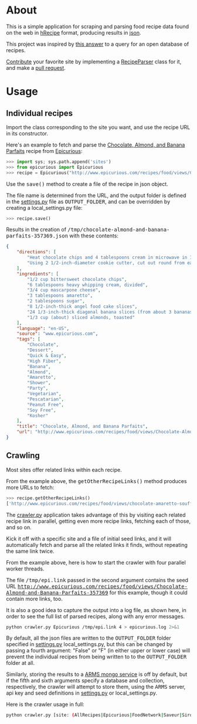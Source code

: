 # About

This is a simple application for scraping and parsing food recipe data found on the web in [hRecipe](http://microformats.org/wiki/hrecipe) format, producing results in [json](http://json.org/).

This project was inspired by [this answer](http://opendata.stackexchange.com/a/4286) to a query for an open database of recipes.

[Contribute](sites/README.md) your favorite site by implementing a [RecipeParser](parser.py) class for it, and make a [pull request](https://help.github.com/articles/about-pull-requests/).

# Usage

## Individual recipes

Import the class corresponding to the site you want, and use the recipe URL in its constructor.

Here's an example to fetch and parse the [Chocolate, Almond, and Banana Parfaits](http://www.epicurious.com/recipes/food/views/Chocolate-Almond-and-Banana-Parfaits-357369) recipe from [Epicurious](http://www.epicurious.com/):

```python
>>> import sys; sys.path.append('sites')
>>> from epicurious import Epicurious
>>> recipe = Epicurious("http://www.epicurious.com/recipes/food/views/Chocolate-Almond-and-Banana-Parfaits-357369")
```

Use the <tt>save()</tt> method to create a file of the recipe in json object.

The file name is determined from the URL, and the output folder is defined in the [settings.py](settings.py) file as <tt>OUTPUT_FOLDER</tt>, and can be overridden by creating a local_settings.py file:

```python
>>> recipe.save()
```

Results in the creation of <tt>/tmp/chocolate-almond-and-banana-parfaits-357369.json</tt> with these contents:

```json
{
    "directions": [
        "Heat chocolate chips and 4 tablespoons cream in microwave in 1-cup glass measuring cup at 50 percent power just until chocolate is melted, about 30 to 35 seconds. Stir to blend; cool chocolate sauce to lukewarm. Whisk mascarpone, amaretto, sugar, and remaining 2 tablespoons cream in medium bowl until blended and mixture just starts to thicken.",
        "Using 2 1/2-inch-diameter cookie cutter, cut out round from each angel food cake slice. Place 1 cake round in each of 4 wine goblets or old-fashioned glasses. Top each cake round with 3 banana slices, 1 heaping tablespoon mascarpone mixture, bittersweet chocolate sauce, and sprinkling of almonds. Repeat parfait layering 1 more time and serve."
    ],
    "ingredients": [
        "1/2 cup bittersweet chocolate chips",
        "6 tablespoons heavy whipping cream, divided",
        "3/4 cup mascarpone cheese",
        "3 tablespoons amaretto",
        "2 tablespoons sugar",
        "8 1/2-inch-thick angel food cake slices",
        "24 1/3-inch-thick diagonal banana slices (from about 3 bananas)",
        "1/3 cup (about) sliced almonds, toasted"
    ],
    "language": "en-US",
    "source": "www.epicurious.com",
    "tags": [
        "Chocolate",
        "Dessert",
        "Quick & Easy",
        "High Fiber",
        "Banana",
        "Almond",
        "Amaretto",
        "Shower",
        "Party",
        "Vegetarian",
        "Pescatarian",
        "Peanut Free",
        "Soy Free",
        "Kosher"
    ],
    "title": "Chocolate, Almond, and Banana Parfaits",
    "url": "http://www.epicurious.com/recipes/food/views/Chocolate-Almond-and-Banana-Parfaits-357369"
}
```

## Crawling

Most sites offer related links within each recipe.

From the example above, the <tt>getOtherRecipeLinks()</tt> method produces more URLs to fetch:

```python
>>> recipe.getOtherRecipeLinks()
['http://www.epicurious.com/recipes/food/views/chocolate-amaretto-souffles-104730', 'http://www.epicurious.com/recipes/food/views/coffee-almond-ice-cream-cake-with-dark-chocolate-sauce-11036', 'http://www.epicurious.com/recipes/food/views/toasted-almond-mocha-ice-cream-tart-12550', 'http://www.epicurious.com/recipes/food/views/chocolate-marble-cheesecake-241488', 'http://www.epicurious.com/recipes/food/views/hazelnut-dome-cake-4246']
```

The [crawler.py](crawler.py) application takes advantage of this by visiting each related recipe link in parallel, getting even more recipe links, fetching each of those, and so on.

Kick it off with a specific site and a file of initial seed links, and it will automatically fetch and parse all the related links it finds, without repeating the same link twice.

From the example above, here is how to start the crawler with four parallel worker threads.

The file <tt>/tmp/epi.link</tt> passed in the second argument contains the seed URL <tt>http://www.epicurious.com/recipes/food/views/Chocolate-Almond-and-Banana-Parfaits-357369</tt> for this example, though it could contain more links, too.

It is also a good idea to capture the output into a log file, as shown here, in order to see the full list of parsed recipes, along with any error messages.

```sh
python crawler.py Epicurious /tmp/epi.link 4 > epicurious.log 2>&1
```

By default, all the json files are written to the <tt>OUTPUT_FOLDER</tt> folder specified in [settings.py](settings.py) local_settings.py, but this can be changed by passing a fourth argument: "False" or "F" (in either upper or lower case) will prevent the individual recipes from being written to to the <tt>OUTPUT_FOLDER</tt> folder at all.

Similarly, storing the results to a [ARMS mongo service](https://github.com/dpapathanasiou/ARMS) is off by default, but if the fifth and sixth arguments specify a database and collection, respectively, the crawler will attempt to store them, using the <tt>ARMS</tt> server, api key and seed definitions in [settings.py](settings.py) or local_settings.py.

Here is the crawler usage in full:

```sh
python crawler.py [site: (AllRecipes|Epicurious|FoodNetwork|Saveur|SiroGohan|WilliamsSonoma)] [file of seed urls] [threads] [save() (defaults to True)] [store() database (defaults to None)] [store() collection (defaults to None)]
```
